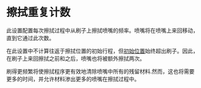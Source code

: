 擦拭重复计数
====
此设置配置每次擦拭过程中从刷子上擦拭喷嘴的频率。喷嘴将在喷嘴上来回移动，直到它通过此次数。

在此设置中不计算往返于擦拭位置的初始行程，但[初始位置](wipe_brush_pos_x.md)始终超出刷子。因此，在刷子上来回擦拭之前和之后，喷嘴也将被额外擦拭两次。

刷得更频繁将使擦拭程序更有效地清除喷嘴中所有的残留材料.然而，这也将需要更多的时间，并允许材料渗出更多的喷嘴在擦拭过程中。
